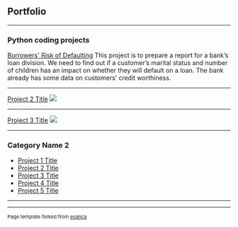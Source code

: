 ## Portfolio

---

### Python coding projects

[Borrowers' Risk of Defaulting](https://github.com/KushalMohnot/Borrowers-Risk-of-Defaulting)
This project is to prepare a report for a bank’s loan division. We need to find out if a customer’s marital status and number of children has an impact on whether they will default on a loan. The bank already has some data on customers’ credit worthiness.

---
[Project 2 Title](/pdf/sample_presentation.pdf)
<img src="images/dummy_thumbnail.jpg?raw=true"/>

---
[Project 3 Title](http://example.com/)
<img src="images/dummy_thumbnail.jpg?raw=true"/>

---

### Category Name 2

- [Project 1 Title](http://example.com/)
- [Project 2 Title](http://example.com/)
- [Project 3 Title](http://example.com/)
- [Project 4 Title](http://example.com/)
- [Project 5 Title](http://example.com/)

---




---
<p style="font-size:11px">Page template forked from <a href="https://github.com/evanca/quick-portfolio">evanca</a></p>
<!-- Remove above link if you don't want to attibute -->

